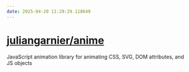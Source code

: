```yaml
---
date: 2025-04-20 11:29:29.118649
---
```


# [juliangarnier/anime](https://github.com/juliangarnier/anime)

JavaScript animation library for animating CSS, SVG, DOM attributes, and JS objects